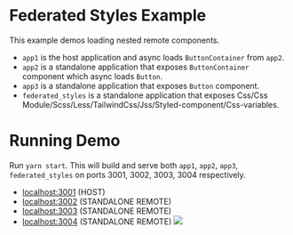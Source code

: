 # Federated Styles Example

This example demos loading nested remote components.

- `app1` is the host application and async loads `ButtonContainer` from `app2`.
- `app2` is a standalone application that exposes `ButtonContainer` component which async loads `Button`.
- `app3` is a standalone application that exposes `Button` component.
- `federated_styles` is a standalone application that exposes Css/Css Module/Scss/Less/TailwindCss/Jss/Styled-component/Css-variables.

# Running Demo

Run `yarn start`. This will build and serve both `app1`, `app2`, `app3`, `federated_styles` on ports 3001, 3002, 3003, 3004 respectively.

- [localhost:3001](http://localhost:3001/) (HOST)
- [localhost:3002](http://localhost:3002/) (STANDALONE REMOTE)
- [localhost:3003](http://localhost:3003/) (STANDALONE REMOTE)
- [localhost:3004](http://localhost:3004/) (STANDALONE REMOTE)
  <img src="https://ssl.google-analytics.com/collect?v=1&t=event&ec=email&ea=open&t=event&tid=UA-120967034-1&z=1589682154&cid=ae045149-9d17-0367-bbb0-11c41d92b411&dt=ModuleFederationExamples&dp=/email/FederatedStyles">
